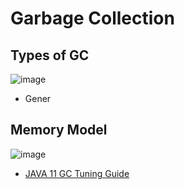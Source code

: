 # Garbage Collection 

## Types of GC

![image](https://user-images.githubusercontent.com/15336266/117921354-3bda2c00-b30e-11eb-9bac-5903c83b681f.png)

- Gener

## Memory Model 

![image](https://user-images.githubusercontent.com/15336266/117921759-ea7e6c80-b30e-11eb-9607-89215ab16011.png)

- [JAVA 11 GC Tuning Guide](https://docs.oracle.com/en/java/javase/11/gctuning/introduction-garbage-collection-tuning.html#GUID-326EB4CF-8C8C-4267-8355-21AB04F0D304)


